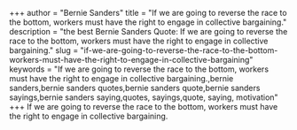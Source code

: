 +++
author = "Bernie Sanders"
title = "If we are going to reverse the race to the bottom, workers must have the right to engage in collective bargaining."
description = "the best Bernie Sanders Quote: If we are going to reverse the race to the bottom, workers must have the right to engage in collective bargaining."
slug = "if-we-are-going-to-reverse-the-race-to-the-bottom-workers-must-have-the-right-to-engage-in-collective-bargaining"
keywords = "If we are going to reverse the race to the bottom, workers must have the right to engage in collective bargaining.,bernie sanders,bernie sanders quotes,bernie sanders quote,bernie sanders sayings,bernie sanders saying,quotes, sayings,quote, saying, motivation"
+++
If we are going to reverse the race to the bottom, workers must have the right to engage in collective bargaining.
